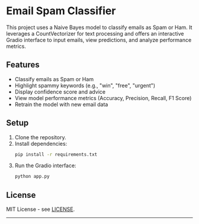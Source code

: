 
# Email Spam Classifier

This project uses a Naive Bayes model to classify emails as Spam or Ham. It leverages a CountVectorizer for text processing and offers an interactive Gradio interface to input emails, view predictions, and analyze performance metrics.

## Features

- Classify emails as Spam or Ham
- Highlight spammy keywords (e.g., "win", "free", "urgent")
- Display confidence score and advice
- View model performance metrics (Accuracy, Precision, Recall, F1 Score)
- Retrain the model with new email data

## Setup

1. Clone the repository.
2. Install dependencies:
   ```bash
   pip install -r requirements.txt
   ```
3. Run the Gradio interface:
   ```bash
   python app.py
   ```

## License

MIT License - see [LICENSE](LICENSE).

---

